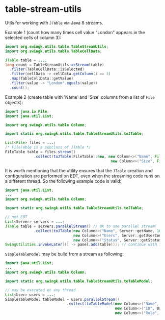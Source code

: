 # table-stream-utils
Utils for working with `JTable` via Java 8 streams.

Example 1 (count how many times cell value "London" appears in the selected cells of column 3):
```java
import org.swingk.utils.table.TableStreamUtils;
import org.swingk.utils.table.TableCellData;

JTable table = ...;
long count = TableStreamUtils.asStream(table)
  .filter(TableCellData::isSelected)
  .filter(cellData -> cellData.getColumn() == 3)
  .map(TableCellData::getValue)
  .filter(value -> "London".equals(value))
  .count();
```

Example 2 (create table with 'Name' and 'Size' columns from a list of `File` objects):
```java
import java.io.File;
import java.util.List;

import org.swingk.utils.table.Column;

import static org.swingk.utils.table.TableStreamUtils.toJTable;

List<File> files = ...;
/* FileTable is a subclass of JTable */
FileTable table = files.stream()
             .collect(toJTable(FileTable::new, new Column<>("Name", File::getName, 100, String.class), 
                                                new Column<>("Size", File::length, 70, Long.class));
```

It is worth mentioning that the utility ensures that the `JTable` creation and configuration are performed on EDT, even when the streaming code runs on a different thread. So the following example code is valid:
```java
import java.util.List;
...
import org.swingk.utils.table.Column;

import static org.swingk.utils.table.TableStreamUtils.toJTable;

// not EDT
List<Server> servers = ...;
JTable table = servers.parallelStream() // OK to use parallel stream!
             .collect(toJTable(new Column<>("Name", Server::getName, 100, String.class),
                               new Column<>("Users", Server::getUserCount, 50, Integer.class),
                               new Column<>("Status", Server::getStatus, 200, String.class));
SwingUtilities.invokeLater(() -> panel.add(table))); // continue with the table on EDT
```

`SimpleTableModel` may be build from a stream as following:
```java
import java.util.List;
...
import org.swingk.utils.table.Column;

import static org.swingk.utils.table.TableStreamUtils.toTableModel;

// may be executed on any thread
List<User> users = ...;
SimpleTableModel tableModel = users.parallelStream()
                            .collect(toTableModel(new Column<>("Name", User::getName, 100, String.class),
                                                  new Column<>("ID", User::getID, 50, Long.class),
                                                  new Column<>("Role", User::getRole, 200, String.class));
```
